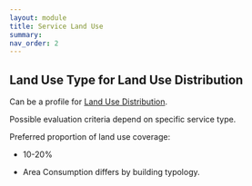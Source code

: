 ```yaml
---
layout: module
title: Service Land Use
summary: 
nav_order: 2
---
```


## Land Use Type for Land Use Distribution

Can be a profile for [Land Use Distribution]().

Possible evaluation criteria depend on specific service type.

Preferred proportion of land use coverage:

* 10-20%
  
* Area Consumption differs by building typology.
  
